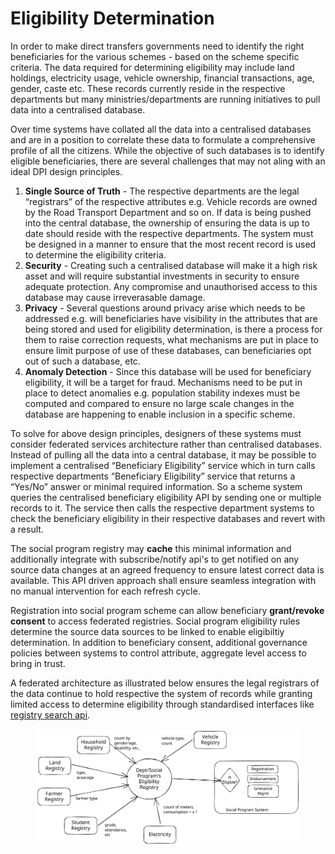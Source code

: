 # Eligibility Determination

In order to make direct transfers governments need to identify the right beneficiaries for the various schemes - based on the scheme specific criteria. The data required for determining eligibility may include land holdings, electricity usage, vehicle ownership, financial transactions, age, gender, caste etc. These records currently reside in the respective departments but many ministries/departments are running initiatives to pull data into a centralised database.

Over time systems have collated all the data into a centralised databases and are in a position to correlate these data to formulate a comprehensive profile of all the citizens. While the objective of such databases is to identify eligible beneficiaries, there are several challenges that may not aling with an ideal DPI design principles.

1. **Single Source of Truth** - The respective departments are the legal “registrars” of the respective attributes e.g. Vehicle records are owned by the Road Transport Department and so on. If data is being pushed into the central database, the ownership of ensuring the data is up to date should reside with the respective departments. The system must be designed in a manner to ensure that the most recent record is used to determine the eligibility criteria.
2. **Security** - Creating such a centralised database will make it a high risk asset and will require substantial investments in security to ensure adequate protection. Any compromise and unauthorised access to this database may cause irreverasable damage.
3. **Privacy** - Several questions around privacy arise which needs to be addressed e.g. will beneficiaries have visibility in the attributes that are being stored and used for eligibility determination, is there a process for them to raise correction requests, what mechanisms are put in place to ensure limit purpose of use of these databases, can beneficiaries opt out of such a database, etc.
4. **Anomaly Detection** - Since this database will be used for beneficiary eligibility, it will be a target for fraud. Mechanisms need to be put in place to detect anomalies e.g. population stability indexes must be computed and compared to ensure no large scale changes in the database are happening to enable inclusion in a specific scheme.

To solve for above design principles, designers of these systems must consider federated services architecture rather than centralised databases. Instead of pulling all the data into a central database, it may be possible to implement a centralised “Beneficiary Eligibility” service which in turn calls respective departments “Beneficiary Eligibility” service that returns a “Yes/No” answer or minimal required information. So a scheme system queries the centralised beneficiary eligibility API by sending one or multiple records to it. The service then calls the respective department systems to check the beneficiary eligibility in their respective databases and revert with a result.

The social program registry may **cache** this minimal information and additionally integrate with subscribe/notify api's to get notified on any source data changes at an agreed frequency to ensure latest correct data is available. This API driven approach shall ensure seamless integration with no manual intervention for each refresh cycle.

Registration into social program scheme can allow beneficiary **grant/revoke consent** to access federated registries. Social program eligibility rules determine the source data sources to be linked to enable eligibiltiy determination. In addition to beneficiary consent, additional governance policies between systems to control attribute, aggregate level access to bring in trust.

A federated architecture as illustrated below ensures the legal registrars of the data continue to hold respective the system of records while granting limited access to determine eligibility through standardised interfaces like [registry search api](../registries.md).



<figure><img src="../../../.gitbook/assets/file.excalidraw.svg" alt=""><figcaption></figcaption></figure>
